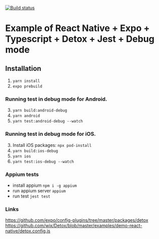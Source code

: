 [![Build status](https://build.appcenter.ms/v0.1/apps/36524399-ae28-4ba8-a5e1-677537d8b40b/branches/master/badge)](https://appcenter.ms)


# Example of React Native + Expo + Typescript + Detox + Jest + Debug mode

## Installation
1. `yarn install`
2. `expo prebuild`

### Running test in debug mode for Android. 
3. `yarn build:android-debug`
4. `yarn android`
5. `yarn test:android-debug --watch`

### Running test in debug mode for iOS.
3. Install iOS packages: `npx pod-install`
4. `yarn build:ios-debug`
5. `yarn ios`
6. `yarn test:ios-debug --watch`

### Appium tests
* install appium `npm i -g appium`
* run appium server `appium`
* run test `jest test` 


### Links
https://github.com/expo/config-plugins/tree/master/packages/detox  
https://github.com/wix/Detox/blob/master/examples/demo-react-native/detox.config.js
